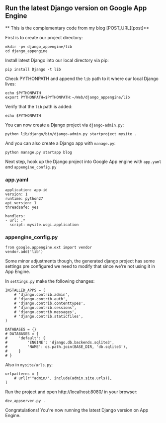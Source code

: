 ## Run the latest Django version on Google App Engine

** This is the complementary code from my blog [POST_URL][post]**

First is to create our project directory:

    mkdir -pv django_appengine/lib
    cd django_appengine

Install latest Django into our local directory via pip:

    pip install Django -t lib

Check PYTHONPATH and append the `lib` path to it where our local Django lives:

    echo $PYTHONPATH
    export PYTHONPATH=$PYTHONPATH:~/Web/django_appengine/lib

Verify that the `lib` path is added:

    echo $PYTHONPATH

You can now create a Django project via `django-admin.py`:

    python lib/django/bin/django-admin.py startproject mysite .

And you can also create a Django app with `manage.py`:

    python manage.py startapp blog

Next step, hook up the Django project into Google App engine with
`app.yaml` and `appengine_config.py`

### app.yaml

    application: app-id
    version: 1
    runtime: python27
    api_version: 1
    threadsafe: yes

    handlers:
    - url: .*
      script: mysite.wsgi.application

### appengine_config.py

    from google.appengine.ext import vendor
    vendor.add('lib')

Some minor adjustments though, the generated django project has some settings
pre configured we need to modify that since we're not using it in App Engine.

In `settings.py` make the following changes:

    INSTALLED_APPS = (
        # 'django.contrib.admin',
        # 'django.contrib.auth',
        # 'django.contrib.contenttypes',
        # 'django.contrib.sessions',
        # 'django.contrib.messages',
        # 'django.contrib.staticfiles',
    )

    DATABASES = {}
    # DATABASES = {
    #     'default': {
    #         'ENGINE': 'django.db.backends.sqlite3',
    #         'NAME': os.path.join(BASE_DIR, 'db.sqlite3'),
    #     }
    # }

Also in `mysite/urls.py`:

    urlpatterns = [
        # url(r'^admin/', include(admin.site.urls)),
    ]

Run the project and open http://localhost:8080/ in your browser:

    dev_appserver.py .

Congratulations! You're now running the latest Django version on App Engine.

[POST_URL]: http://ronbeltran.github.io/2015/07/run-latest-django-on-app-engine.html
